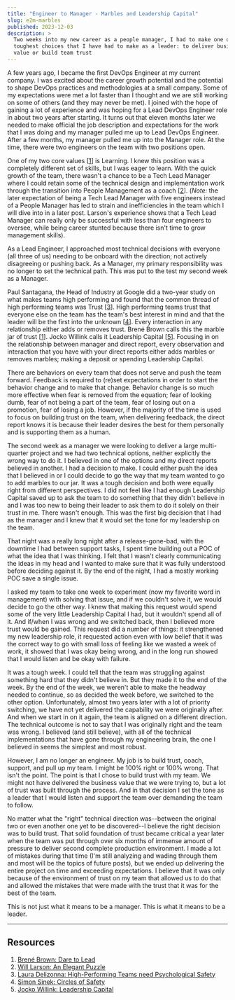 ```yaml
---
title: "Engineer to Manager - Marbles and Leadership Capital"
slug: e2m-marbles
published: 2023-12-03
description: > 
  Two weeks into my new career as a people manager, I had to make one of the 
  toughest choices that I have had to make as a leader: to deliver business 
  value or build team trust
---
```


A few years ago, I became the first DevOps Engineer at my current company. I was excited about the
career growth potential and the potential to shape DevOps practices and methodologies at a small
company. Some of my expectations were met a lot faster than I thought and we are still working on
some of others (and they may never be met). I joined with the hope of gaining a lot of experience
and was hoping for a Lead DevOps Engineer role in about two years after starting. It turns out that
eleven months later we needed to make official the job description and expectations for the work
that I was doing and my manager pulled me up to Lead DevOps Engineer. After a few months, my manager
pulled me up into the Manager role. At the time, there were two engineers on the team with two
positions open.

One of my two core values [[1](https://brenebrown.com/hubs/dare-to-lead/)] is Learning. I knew this
position was a completely different set of skills, but I was eager to learn. With the quick growth
of the team, there wasn't a chance to be a Tech Lead Manager where I could retain some of the
technical design and implementation work through the transition into People Management as a coach
[[2](https://lethain.com/elegant-puzzle/)]. (*Note:* the later expectation of being a Tech Lead
Manager with five engineers instead of a People Manager has led to strain and inefficiencies in the
team which I will dive into in a later post. Larson's experience shows that a Tech Lead Manager can
really only be successful with less than four engineers to oversee, while being career stunted
because there isn't time to grow management skills). 

As a Lead Engineer, I approached most technical decisions with everyone (all three of us) needing to
be onboard with the direction; not actively disagreeing or pushing back. As a Manager, my primary
responsibility was no longer to set the technical path. This was put to the test my second week as a
Manager.

Paul Santagana, the Head of Industry at Google did a two-year study on what makes teams high
performing and found that the common thread of high performing teams was Trust
[[3](https://www.acc.af.mil/Portals/92/Docs/ACC%20Bridge/Physcological%20Safety/HBR%20Harvard%20-%20Psych%20Safety%20copy.pdf?ver=PZYHiFFdxHXHSm39BAxisQ%3D%3D)].
High performing teams trust that everyone else on the team has the team's best interest in mind and
that the leader will be the first into the unknown
[[4](https://simonsinek.com/stories/the-circle-of-safety/)]. Every interaction in any relationship
either adds or removes trust. Brené Brown calls this the marble jar of trust
[[1](https://brenebrown.com/hubs/dare-to-lead/)]. Jocko Willink calls it Leadership Capital
[[5](https://echelonfront.com/how-to-build-and-spend-leadership-capital/)]. Focusing in on the
relationship between manager and direct report, every observation and interaction that you have with
your direct reports either adds marbles or removes marbles; making a deposit or spending Leadership
Capital.

There are behaviors on every team that does not serve and push the team forward. Feedback is
required to (re)set expectations in order to start the behavior change and to make that change.
Behavior change is so much more effective when fear is removed from the equation; fear of looking
dumb, fear of not being a part of the team, fear of losing out on a promotion, fear of losing a job.
However, if the majority of the time is used to focus on building trust on the team, when delivering
feedback, the direct report knows it is because their leader desires the best for them personally
and is supporting them as a human.

The second week as a manager we were looking to deliver a large multi-quarter project and we had two
technical options, neither explicitly the wrong way to do it. I believed in one of the options and
my direct reports believed in another. I had a decision to make. I could either push the idea that I
believed in or I could decide to go the way that my team wanted to go to add marbles to our jar. It
was a tough decision and both were equally right from different perspectives. I did not feel like I
had enough Leadership Capital saved up to ask the team to do something that they didn't believe in
and I was too new to being their leader to ask them to do it solely on their trust in me. There
wasn't enough. This was the first big decision that I had as the manager and I knew that it would
set the tone for my leadership on the team.

That night was a really long night after a release-gone-bad, with the downtime I had between support
tasks, I spent time building out a POC of what the idea that I was thinking. I felt that I wasn't
clearly communicating the ideas in my head and I wanted to make sure that it was fully understood
before deciding against it. By the end of the night, I had a mostly working POC save a single issue.

I asked my team to take one week to experiment (now my favorite word in management) with solving
that issue, and if we couldn't solve it, we would decide to go the other way. I knew that making
this request would spend some of the very little Leadership Capital I had, but it wouldn't spend all
of it. And if/when I was wrong and we switched back, then I believed more trust would be gained.
This request did a number of things: it strengthened my new leadership role, it requested action
even with low belief that it was the correct way to go with small loss of feeling like we wasted a
week of work, it showed that I was okay being wrong, and in the long run showed that I would listen
and be okay with failure.

It was a tough week. I could tell that the team was struggling against something hard that they
didn't believe in. But they made it to the end of the week. By the end of the week, we weren't able
to make the headway needed to continue, so as decided the week before, we switched to the other
option. Unfortunately, almost two years later with a lot of priority switching, we have not yet
delivered the capability we were originally after. And when we start in on it again, the team is
aligned on a different direction. The technical outcome is not to say that I was originally right
and the team was wrong. I believed (and still believe), with all of the technical implementations
that have gone through my engineering brain, the one I believed in seems the simplest and most
robust.

However, I am no longer an engineer. My job is to build trust, coach, support, and pull up my team.
I might be 100% right or 100% wrong. That isn't the point. The point is that I chose to build trust
with my team. We might not have delivered the business value that we were trying to, but a lot of
trust was built through the process. And in that decision I set the tone as a leader that I would
listen and support the team over demanding the team to follow.

No matter what the "right" technical direction was--between the original two or even another one yet
to be discovered--I believe the right decision was to build trust. That solid foundation of trust
became critical a year later when the team was put through over six months of immense amount of
pressure to deliver second complete production environment. I made a lot of mistakes during that
time (I'm still analyzing and wading through them and most will be the topics of future posts), but
we ended up delivering the entire project on time and exceeding expectations. I believe that it was
only because of the environment of trust on my team that allowed us to do that and allowed the
mistakes that were made with the trust that it was for the best of the team.

This is not just what it means to be a manager. This is what it means to be a leader.

---
## Resources

1. [Brené Brown: Dare to Lead](https://brenebrown.com/hubs/dare-to-lead/)
2. [Will Larson: An Elegant Puzzle](https://lethain.com/elegant-puzzle/)
3. [Laura Delizonna: High-Performing Teams need Psychological Safety](https://www.acc.af.mil/Portals/92/Docs/ACC%20Bridge/Physcological%20Safety/HBR%20Harvard%20-%20Psych%20Safety%20copy.pdf?ver=PZYHiFFdxHXHSm39BAxisQ%3D%3D)
4. [Simon Sinek:  Circles of Safety](https://simonsinek.com/stories/the-circle-of-safety/)
5. [Jocko Willink: Leadership Capital](https://echelonfront.com/how-to-build-and-spend-leadership-capital/)

